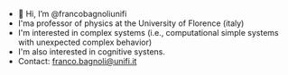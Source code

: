 - 👋 Hi, I’m @francobagnoliunifi
-  I'ma professor of physics at the University of Florence (italy)
-  I'm interested in complex systems (i.e., computational simple systems with unexpected complex behavior) 
-  I'm also interested in cognitive systens.
-  Contact: franco.bagnoli@unifi.it
<!---
francobagnoliunifi/francobagnoliunifi is a ✨ special ✨ repository because its `README.md` (this file) appears on your GitHub profile.
You can click the Preview link to take a look at your changes.
--->
